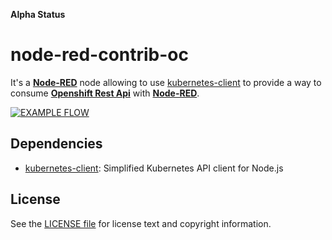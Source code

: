 **Alpha Status**

node-red-contrib-oc
===================

It's  a [**Node-RED**](http://nodered.org/) node allowing to use [kubernetes-client](https://github.com/godaddy/kubernetes-client) to provide a way to consume [**Openshift Rest Api**](https://docs.openshift.com/container-platform/3.7/rest_api/index.html) with [**Node-RED**](http://nodered.org/).

[![EXAMPLE FLOW](https://i.imgur.com/aTSKas3.png)](https://i.imgur.com/aTSKas3.png)

## Dependencies

* [kubernetes-client](https://github.com/godaddy/kubernetes-client): Simplified Kubernetes API client for Node.js

License
-------

See the [LICENSE file](LICENSE) for license text and copyright information.
